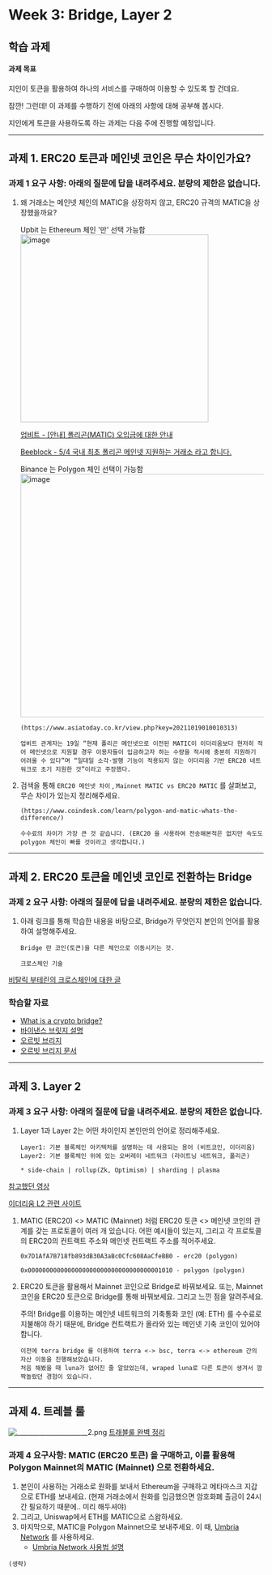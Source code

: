 # Week 3: Bridge, Layer 2

## 학습 과제

#### 과제 목표

지인이 토큰을 활용하여 하나의 서비스를 구매하여 이용할 수 있도록 할 건데요.

잠깐! 그런데! 이 과제를 수행하기 전에 아래의 사항에 대해 공부해 봅시다.

지인에게 토큰을 사용하도록 하는 과제는 다음 주에 진행할 예정입니다.

----

## 과제 1. ERC20 토큰과 메인넷 코인은 무슨 차이인가요?

### 과제 1 요구 사항: 아래의 질문에 답을 내려주세요. 분량의 제한은 없습니다.

1. 왜 거래소는 메인넷 체인의 MATIC을 상장하지 않고, ERC20 규격의 MATIC을 상장했을까요?

   Upbit 는 Ethereum 체인 '만' 선택 가능함
   <img width="371" alt="image" src="https://user-images.githubusercontent.com/90569731/166416459-8de11a84-a7db-403b-9da0-b8f2de315eb4.png">
   
   [업비트 - [안내] 폴리곤(MATIC) 오입금에 대한 안내](https://upbit.com/service_center/notice?id=2223)
   
   [Beeblock - 5/4 국내 최초 폴리곤 메인넷 지원하는 거래소 라고 합니다. ](https://beeblock.co.kr/support/news/BN_BN/content/IOSSKIP_220503_1)

   Binance 는 Polygon 체인 선택이 가능함
   <img width="481" alt="image" src="https://user-images.githubusercontent.com/90569731/166416890-5b40a05f-9d1f-43de-b924-f4d18186532a.png">
   
   ```
   (https://www.asiatoday.co.kr/view.php?key=20211019010010313)

   업비트 관계자는 19일 “현재 폴리곤 메인넷으로 이전된 MATIC이 이더리움보다 현저히 적어 메인넷으로 지원할 경우 이용자들이 입금하고자 하는 수량을 적시에 충분히 지원하기 어려울 수 있다”며 “일대일 소각·발행 기능이 적용되지 않는 이더리움 기반 ERC20 네트워크로 초기 지원한 것”이라고 주장했다.
   ```

2. 검색을 통해 `ERC20 메인넷 차이` , `Mainnet MATIC vs ERC20 MATIC` 를 살펴보고, 무슨 차이가 있는지 정리해주세요.
   ```
   (https://www.coindesk.com/learn/polygon-and-matic-whats-the-difference/)

   수수료의 차이가 가장 큰 것 같습니다. (ERC20 을 사용하여 전송해본적은 없지만 속도도 polygon 체인이 빠를 것이라고 생각합니다.)
   ```
------

## 과제 2. ERC20 토큰을 메인넷 코인로 전환하는 Bridge

### 과제 2 요구 사항: 아래의 질문에 답을 내려주세요. 분량의 제한은 없습니다.

1. 아래 링크를 통해 학습한 내용을 바탕으로, Bridge가 무엇인지 본인의 언어를 활용하여 설명해주세요.

   ```
   Bridge 란 코인(토큰)을 다른 체인으로 이동시키는 것.
   
   크로스체인 기술
   ```

[비탈릭 부테린의 크로스체인에 대한 글](https://old.reddit.com/r/ethereum/comments/rwojtk/ama_we_are_the_efs_research_team_pt_7_07_january/hrngyk8/)

### 학습할 자료

* [What is a crypto bridge?](https://www.youtube.com/watch?v=nT26cIz8HjI)
* [바이낸스 브릿지 설명](https://academy.binance.com/ko/articles/an-introduction-to-binance-bridge)
* [오르빗 브리지](https://bridge.orbitchain.io/)
* [오르빗 브리지 문서](https://bridge-docs.orbitchain.io/faq/general-kr)

   
-----

## 과제 3. Layer 2

### 과제 3 요구 사항: 아래의 질문에 답을 내려주세요. 분량의 제한은 없습니다.

1. Layer 1과 Layer 2는 어떤 차이인지 본인만의 언어로 정리해주세요.
   ```
   Layer1: 기본 블록체인 아키텍처를 설명하는 데 사용되는 용어 (비트코인, 이더리움)
   Layer2: 기본 블록체인 위에 있는 오버레이 네트워크 (라이트닝 네트워크, 폴리곤)

   * side-chain | rollup(Zk, Optimism) | sharding | plasma
   ```

[참고했던 영상](https://youtu.be/3pyBoNCMQmg)

[이더리움 L2 관련 사이트](https://l2beat.com/)

1. MATIC (ERC20) <> MATIC (Mainnet) 처럼 ERC20 토큰 <> 메인넷 코인의 관계를 갖는 프로토콜이 여러 개 있습니다. 어떤 예시들이 있는지, 그리고 각 프로토콜의 ERC20의 컨트랙트 주소와 메인넷 컨트랙트 주소를 적어주세요.
   ```
   0x7D1AfA7B718fb893dB30A3aBc0Cfc608AaCfeBB0 - erc20 (polygon)

   0x0000000000000000000000000000000000001010 - polygon (polygon)
   ```

2. ERC20 토큰을 활용해서 Mainnet 코인으로 Bridge로 바꿔보세요. 또는, Mainnet 코인을 ERC20 토큰으로 Bridge를 통해 바꿔보세요. 그리고 느낀 점을 알려주세요.

   주의! Bridge를 이용하는 메인넷 네트워크의 기축통화 코인 (예: ETH) 를 수수료로 지불해야 하기 때문에, Bridge 컨트랙트가 올라와 있는 메인넷 기축 코인이 있어야 합니다.

   ```
   이전에 terra bridge 를 이용하여 terra <-> bsc, terra <-> ethereum 간의 자산 이동을 진행해보았습니다.
   처음 해봤을 때 luna가 없어진 줄 알았었는데, wraped luna로 다른 토큰이 생겨서 깜짝놀랐던 경험이 있습니다.
   ```

-----

## 과제 4. 트레블 룰

![______________________2.png](https://upbitcs.zendesk.com/hc/article_attachments/5028853196569/______________________2.png)
[트래블룰 완벽 정리](https://za-ryong.tistory.com/entry/%EC%97%85%EB%B9%84%ED%8A%B8-%ED%8A%B8%EB%9E%98%EB%B8%94%EB%A3%B0)

### 과제 4 요구사항: MATIC (ERC20 토큰) 을 구매하고, 이를 활용해 Polygon Mainnet의 MATIC (Mainnet) 으로 전환하세요.

1. 본인이 사용하는 거래소로 원화를 보내서 Ethereum을 구매하고 메타마스크 지갑으로 ETH를 보내세요. (현재 거래소에서 원화를 입금했으면 암호화폐 출금이 24시간 필요하기 때문에.. 미리 해두셔야)
2. 그리고, Uniswap에서 ETH를 MATIC으로 스왑하세요.
3. 마지막으로, MATIC을 Polygon Mainnet으로 보내주세요. 이 때, [Umbria Network](https://bridge.umbria.network/) 를 사용하세요.
   * [Umbria Network 사용법 설명](https://www.youtube.com/watch?v=445PZnORsxo)


```
(생략)
```